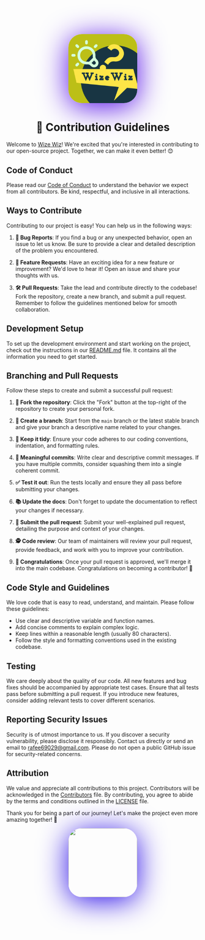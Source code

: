 <h1 align="center">
   <p align="center">
      <img src="FrontEnd/interactive-quiz-app/public/quiz-app-logo.png"
     alt="whatever"
     height="180px"
     width="180px"
     style="border-radius: 35px; box-shadow: 0px 10px 75px rgb(85,14,232);">
   </p>
</h1> 

<h1 align="center"> 🚀 Contribution Guidelines</h1>

Welcome to [Wize Wiz](https://github.com/Inmoresentum/InteractiveQuizApplication)! We're excited that you're interested in contributing to our open-source project. Together, we can make it even better! 😊

## Code of Conduct

Please read our [Code of Conduct](CODE_OF_CONDUCT.md) to understand the behavior we expect from all contributors. Be kind, respectful, and inclusive in all interactions.

## Ways to Contribute

Contributing to our project is easy! You can help us in the following ways:

1. **🐛 Bug Reports**: If you find a bug or any unexpected behavior, open an issue to let us know. Be sure to provide a clear and detailed description of the problem you encountered.

2. **🚀 Feature Requests**: Have an exciting idea for a new feature or improvement? We'd love to hear it! Open an issue and share your thoughts with us.

3. **🛠️ Pull Requests**: Take the lead and contribute directly to the codebase! Fork the repository, create a new branch, and submit a pull request. Remember to follow the guidelines mentioned below for smooth collaboration.

## Development Setup

To set up the development environment and start working on the project, check out the instructions in our [README.md](README.md) file. It contains all the information you need to get started.

## Branching and Pull Requests

Follow these steps to create and submit a successful pull request:

1. **🍴 Fork the repository**: Click the "Fork" button at the top-right of the repository to create your personal fork.

2. **🌿 Create a branch**: Start from the `main` branch or the latest stable branch and give your branch a descriptive name related to your changes.

3. **🧹 Keep it tidy**: Ensure your code adheres to our coding conventions, indentation, and formatting rules.

4. **💬 Meaningful commits**: Write clear and descriptive commit messages. If you have multiple commits, consider squashing them into a single coherent commit.

5. **✅ Test it out**: Run the tests locally and ensure they all pass before submitting your changes.

6. **📚 Update the docs**: Don't forget to update the documentation to reflect your changes if necessary.

7. **🎯 Submit the pull request**: Submit your well-explained pull request, detailing the purpose and context of your changes.

8. **🕵️ Code review**: Our team of maintainers will review your pull request, provide feedback, and work with you to improve your contribution.

9. **🎉 Congratulations**: Once your pull request is approved, we'll merge it into the main codebase. Congratulations on becoming a contributor! 🎊

## Code Style and Guidelines

We love code that is easy to read, understand, and maintain. Please follow these guidelines:

- Use clear and descriptive variable and function names.
- Add concise comments to explain complex logic.
- Keep lines within a reasonable length (usually 80 characters).
- Follow the style and formatting conventions used in the existing codebase.

## Testing

We care deeply about the quality of our code. All new features and bug fixes should be accompanied by appropriate test cases. Ensure that all tests pass before submitting a pull request. If you introduce new features, consider adding relevant tests to cover different scenarios.

## Reporting Security Issues

Security is of utmost importance to us. If you discover a security vulnerability, please disclose it responsibly. Contact us directly or send an email to [rafee69029@gmail.com](rafee69029@gmail.com). Please do not open a public GitHub issue for security-related concerns.

## Attribution

We value and appreciate all contributions to this project. Contributors will be acknowledged in the [Contributors](README.md#contributor) file. By contributing, you agree to abide by the terms and conditions outlined in the [LICENSE](LICENSE) file.

Thank you for being a part of our journey! Let's make the project even more amazing together! 🙌

<div align="center">
    <img src="https://github.com/Inmoresentum/InteractiveQuizApplication/assets/64426953/809b3db3-117c-443c-ab24-21b4bc7de8db"
        height="180px"
        width="180px"
        style="border-radius: 35px; box-shadow: 0px 10px 75px rgb(43,14,232);">
</div>